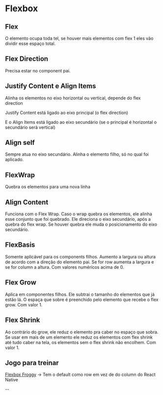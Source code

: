 # Flexbox

## Flex

O elemento ocupa toda tel, se houver mais elementos com flex 1 eles vão dividir esse espaço total.

## Flex Direction

Precisa estar no component pai.

## Justify Content e Align Items

Alinha os elementos no eixo horizontal ou vertical, depende do flex direction

Justify Content está ligado ao eixo principal (o flex direction)

E o Align Items  está ligado ao eixo secundário (se o principal é horizontal o secundário será vertical)

## Align self

Sempre atua no eixo secundário. Alinha o elemento filho, só no qual foi aplicado.

## FlexWrap

Quebra os elementos para uma nova linha

## Align Content

Funciona com o Flex Wrap. Caso o wrap quebra os elementos, ele alinha esse conjunto que foi quebrado.
Ele direciona o eixo secundário, após a quebra do flex wrap. Se houver quebra ele muda o posicionamento do eixo secundário.

## FlexBasis

Somente aplicável para os components filhos. Aumento a largura ou altura de acordo com a direção do elemento pai. Se for row aumenta a largura e se for column a altura. Com valores numéricos acima de 0.

## Flex Grow

Aplica em componentes filhos. Ele subtrai o tamanho do elementos que já estão lá. O espaça que sobre é preenchido pelo elemento que recebe o flex grow. Com valor 1.

## Flex Shrink

Ao contrário do grow, ele reduz o elemento pra caber no espaço que sobra. Se usar em mais de um elemento ele reduz os elementos com flex shrink até tudo caber na tela, os elementos sem o flex shrink não encolhem. Com valor 1.

## Jogo para treinar

[Flexbox Froggy](https://flexboxfroggy.com/) -> Tem o default como row em vez de do column do React Native

--